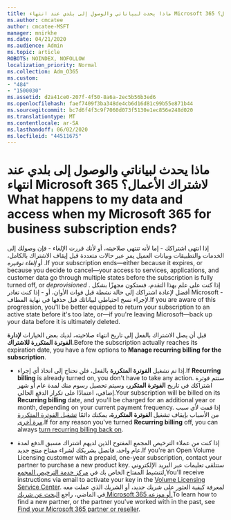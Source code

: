 ```yaml
---
title: ماذا يحدث لبياناتي والوصول إلى بلدي عند انتهاء Microsoft 365 لاشتراك الأعمال؟
ms.author: cmcatee
author: cmcatee-MSFT
manager: mnirkhe
ms.date: 04/21/2020
ms.audience: Admin
ms.topic: article
ROBOTS: NOINDEX, NOFOLLOW
localization_priority: Normal
ms.collection: Adm_O365
ms.custom:
- "484"
- "1500030"
ms.assetid: d2a41ce0-207f-4f50-8a6a-2ec5b56b3ed6
ms.openlocfilehash: faef7409f3ba348de4cb6d16d81c99b55e871b44
ms.sourcegitcommit: bc7d6f4f3c9f7060d073f5130e1ec856e248d020
ms.translationtype: MT
ms.contentlocale: ar-SA
ms.lasthandoff: 06/02/2020
ms.locfileid: "44511675"
---
```

# <a name="what-happens-to-my-data-and-access-when-my-microsoft-365-for-business-subscription-ends"></a><span data-ttu-id="b168f-102">ماذا يحدث لبياناتي والوصول إلى بلدي عند انتهاء Microsoft 365 لاشتراك الأعمال؟</span><span class="sxs-lookup"><span data-stu-id="b168f-102">What happens to my data and access when my Microsoft 365 for business subscription ends?</span></span>

<span data-ttu-id="b168f-103">إذا انتهى اشتراكك - إما لأنه تنتهي صلاحيته، أو لأنك قررت الإلغاء - فإن وصولك إلى الخدمات والتطبيقات وبيانات العميل يمر عبر حالات متعددة قبل إيقاف الاشتراك بالكامل، أو *إلغاء توفيره* .</span><span class="sxs-lookup"><span data-stu-id="b168f-103">If your subscription ends—either because it expires, or because you decide to cancel—your access to services, applications, and customer data go through multiple states before the subscription is fully turned off, or  *deprovisioned*  .</span></span> <span data-ttu-id="b168f-104">إذا كنت على علم بهذا التقدم، فستكون مجهزًا بشكل أفضل لإعادة اشتراكك إلى حالة نشطة قبل فوات الأوان، أو - إذا كنت تغادر Microsoft - لإجراء نسخ احتياطي لبياناتك قبل حذفها في نهاية المطاف.</span><span class="sxs-lookup"><span data-stu-id="b168f-104">If you are aware of this progression, you'll be better equipped to return your subscription to an active state before it's too late, or—if you're leaving Microsoft—back up your data before it is ultimately deleted.</span></span>
  
<span data-ttu-id="b168f-105">قبل أن يصل الاشتراك بالفعل إلى تاريخ انتهاء صلاحيته، لديك بعض الخيارات **لإدارة الفوترة المتكررة للاشتراك.**</span><span class="sxs-lookup"><span data-stu-id="b168f-105">Before the subscription actually reaches its expiration date, you have a few options to **Manage recurring billing for the subscription**.</span></span>
  
- <span data-ttu-id="b168f-106">إذا تم تشغيل **الفوترة المتكررة** بالفعل، فلن تحتاج إلى اتخاذ أي إجراء.</span><span class="sxs-lookup"><span data-stu-id="b168f-106">If **Recurring billing** is already turned on, you don't have to take any action.</span></span> <span data-ttu-id="b168f-107">ستتم فوترة اشتراكك في تاريخ **الفوترة المتكرر،** وسيتم تحصيل رسوم منك لمدة عام أو شهر إضافي، اعتمادًا على تكرار الدفع الحالي.</span><span class="sxs-lookup"><span data-stu-id="b168f-107">Your subscription will be billed on its **Recurring billing** date, and you'll be charged for an additional year or month, depending on your current payment frequency.</span></span> <span data-ttu-id="b168f-108">إذا قمت لأي سبب من الأسباب بإيقاف تشغيل **الفوترة المتكررة،** يمكنك دائمًا [تشغيل الفوترة المتكررة مرة أخرى](https://docs.microsoft.com/microsoft-365/commerce/subscriptions/renew-your-subscription#turn-recurring-billing-off-or-on).</span><span class="sxs-lookup"><span data-stu-id="b168f-108">If for any reason you've turned **Recurring billing** off, you can always [turn recurring billing back on](https://docs.microsoft.com/microsoft-365/commerce/subscriptions/renew-your-subscription#turn-recurring-billing-off-or-on).</span></span>

- <span data-ttu-id="b168f-109">إذا كنت من عملاء الترخيص المجمع المفتوح الذين لديهم اشتراك مسبق الدفع لمدة عام واحد، فاتصل بشريكك لشراء مفتاح منتج جديد.</span><span class="sxs-lookup"><span data-stu-id="b168f-109">If you're an Open Volume Licensing customer with a prepaid, one-year subscription, contact your partner to purchase a new product key.</span></span> <span data-ttu-id="b168f-110">ستتلقى تعليمات عبر البريد الإلكتروني لتنشيط المفتاح الخاص بك في [مركز خدمة الترخيص المجمع.](https://go.microsoft.com/fwlink/p/?LinkID=282016)</span><span class="sxs-lookup"><span data-stu-id="b168f-110">You'll receive instructions via email to activate your key in the [Volume Licensing Service Center](https://go.microsoft.com/fwlink/p/?LinkID=282016).</span></span> <span data-ttu-id="b168f-111">لمعرفة كيفية العثور على شريك جديد، أو الشريك الذي عملت معه في الماضي، راجع [البحث عن شريك Microsoft 365 أو موزعه.](https://docs.microsoft.com/microsoft-365/admin/manage/find-your-partner-or-reseller)</span><span class="sxs-lookup"><span data-stu-id="b168f-111">To learn how to find a new partner, or the partner you've worked with in the past, see [Find your Microsoft 365 partner or reseller](https://docs.microsoft.com/microsoft-365/admin/manage/find-your-partner-or-reseller).</span></span>